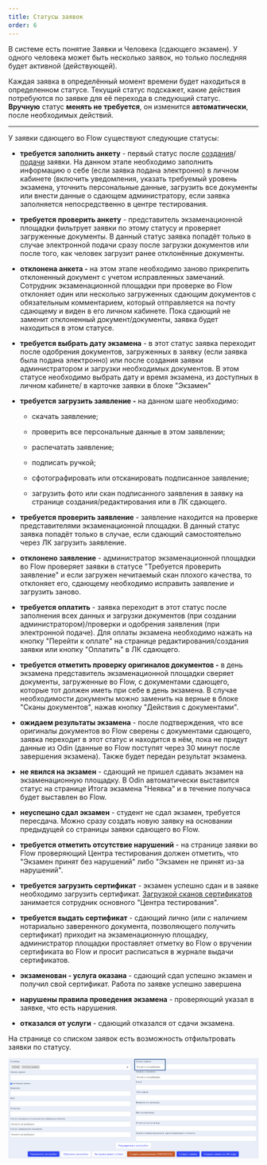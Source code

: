 ```yaml
---
title: Статусы заявок
order: 6
---
```


В системе есть понятие Заявки и Человека (сдающего экзамен). У одного человека может быть несколько заявок, но только последняя будет активной (действующей).

Каждая заявка в определённый момент времени будет находиться в определенном статусе. Текущий статус подскажет, какие действия потребуются по заявке для её перехода в следующий статус. \
**Вручную** статус **менять не требуется**,  он изменится **автоматически**, после необходимых действий.

---

У заявки сдающего во Flow существуют следующие статусы:

-  **требуется заполнить анкету** -  первый статус после [создания](./dobavlenie-zayavki-vruchnuyu/_index)/[подачи](./dobavlenie-zayavki-s-lendinga/_index) заявки. На данном этапе необходимо заполнить информацию о себе (если заявка подана электронно) в личном кабинете (включить уведомления, указать требуемый уровень экзамена, уточнить персональные данные, загрузить все документы или внести данные о сдающем администратору, если заявка заполняется непосредственно в центре тестирования.

-  **требуется проверить анкету** - представитель экзаменационной площадки фильтрует заявки по этому статусу и проверяет загруженные документы.   В данный статус заявка попадёт только в случае электронной подачи сразу после загрузки документов или после того, как человек загрузит ранее отклонённые документы.

-  **отклонена анкета -** на этом этапе необходимо заново прикрепить отклоненный документ с учетом исправленных замечаний. Сотрудник экзаменационной площадки при проверке во Flow отклоняет один или несколько загруженных сдающим документов с обязательным комментарием, который отправляется на почту сдающему и виден в его личном кабинете. Пока сдающий не заменит отклоненный документ/документы, заявка будет находиться в этом статусе.

-  **требуется выбрать дату экзамена** - в этот статус заявка переходит после одобрения документов, загруженных в заявку (если заявка была подана электронно) или после создания заявки администратором и загрузки необходимых документов. В этом статусе необходимо  выбрать дату и время экзамена, из доступных в личном кабинете/ в карточке заявки в блоке "Экзамен"

-  **требуется загрузить заявление -** на данном шаге необходимо:

   -  скачать заявление;

   -  проверить все персональные данные в этом заявлении;

   -  распечатать заявление;

   -  подписать ручкой;

   -  сфотографировать или отсканировать подписанное заявление;

   -  загрузить фото или скан подписанного заявления в заявку на странице создания/редактирования или в ЛК сдающего.

-  **требуется проверить заявление** - заявление находится на проверке представителями экзаменационной площадки. В данный статус заявка попадёт только в случае, если сдающий самостоятельно через ЛК загрузить заявление.

-  **отклонено заявление** - администратор экзаменационной площадки  во  Flow проверяет заявки в статусе "Требуется проверить заявление" и если загружен нечитаемый скан плохого качества, то отклоняет его, сдающему необходимо исправить заявление и загрузить заново.

-  **требуется оплатить** - заявка переходит в этот статус после заполнения всех данных и загрузки документов (при создании администратором)/проверки и одобрения заявления (при электронной подаче).  Для оплаты экзамена необходимо нажать на кнопку "Перейти к оплате" на странице редактирования/создания заявки или кнопку "Оплатить" в ЛК сдающего.

-  **требуется отметить проверку оригиналов документов -** в день экзамена представитель экзаменационной площадки сверяет документы, загруженные во Flow, с документами сдающего, которые тот должен иметь при себе в день экзамена.  В случае необходимости документы можно заменить на верные в блоке "Сканы документов", нажав кнопку "Действия с документами".

-  **ожидаем результаты экзамена** - после подтверждения, что все оригиналы документов во Flow сверены с документами сдающего, заявка  переходит в этот статус и находится в нём, пока не придут данные из Odin (данные во Flow поступят через 30 минут после завершения экзамена). Также будет передан результат экзамена.

-  **не явился на экзамен** -  сдающий не пришел сдавать экзамен на экзаменационную площадку. В Odin автоматически выставится статус на странице Итога экзамена "Неявка" и в течение получаса будет выставлен во Flow.

-  **неуспешно сдал экзамен** - студент не сдал экзамен, требуется пересдача. Можно сразу создать новую заявку на основании предыдущей со страницы заявки сдающего во Flow.

-  **требуется отметить отсутствие нарушений** - на странице заявки во Flow проверяющий Центра тестирования должен отметить, что "Экзамен принят без нарушений" либо "Экзамен не принят из-за нарушений".

-  **требуется загрузить сертификат** - экзамен успешно сдан и в заявке необходимо загрузить сертификат. [Загрузкой сканов  сертификатов](./sertifikaty/zagruzka-skana-sertifikata-v-zayavku) занимается сотрудник основного "Центра тестирования".

-  **требуется выдать сертификат** - сдающий лично (или с наличием нотариально заверенного документа, позволяющего получить сертификат) приходит на экзаменационную площадку, администратор площадки проставляет  отметку во Flow о вручении сертификата во Flow и просит расписаться в журнале выдачи сертификатов.

-  **экзаменован - услуга оказана** -  сдающий сдал успешно экзамен и получил свой сертификат. Работа по заявке успешно завершена

-  **нарушены правила проведения экзамена** - проверяющий указал в заявке, что есть нарушения.

-  **отказался от услуги** - сдающий отказался от сдачи экзамена.

На странице со списком заявок есть возможность отфильтровать заявки по статусу.

![](<../.gitbook/assets/image (396).png>)